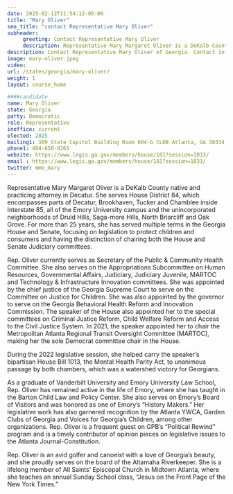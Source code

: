```yaml
---
date: 2025-02-12T11:54:12-05:00
title: "Mary Oliver"
seo_title: "contact Representative Mary Oliver"
subheader:
     greeting: Contact Representative Mary Oliver
     description: Representative Mary Margaret Oliver is a DeKalb County native and practicing attorney in Decatur. She serves House District 84, which encompasses parts of Decatur, Brookhaven, Tucker and Chamblee inside Interstate 85, all of the Emory University campus and the unincorporated neighborhoods of Druid Hills, Saga-more Hills, North Briarcliff and Oak Grove.
description: Contact Representative Mary Oliver of Georgia. Contact information for Mary Oliver includes email address, phone number, and mailing address.
image: mary-oliver.jpeg
video:
url: /states/georgia/mary-oliver/
weight: 1
layout: course_home

####candidate
name: Mary Oliver
state: Georgia
party: Democratic
role: Representative
inoffice: current
elected: 2025
mailing1: 309 State Capitol Building Room 604-G CLOB Atlanta, GA 30334
phone1: 404-656-0265
website: https://www.legis.ga.gov/members/house/181?session=1033/
email : https://www.legis.ga.gov/members/house/181?session=1033/
twitter: mmo_mary
---
```

Representative Mary Margaret Oliver is a DeKalb County native and practicing attorney in Decatur.
She serves House District 84, which encompasses parts of Decatur, Brookhaven, Tucker and
Chamblee inside Interstate 85, all of the Emory University campus and the unincorporated
neighborhoods of Druid Hills, Saga-more Hills, North Briarcliff and Oak Grove. For more than 25
years, she has served multiple terms in the Georgia House and Senate, focusing on legislation to
protect children and consumers and having the distinction of chairing both the House and Senate
Judiciary committees.

Rep. Oliver currently serves as Secretary of the Public & Community Health Committee. She also
serves on the Appropriations Subcommittee on Human Resources, Governmental Affairs, Judiciary,
Judiciary Juvenile, MARTOC and Technology & Infrastructure Innovation committees. She was
appointed by the chief justice of the Georgia Supreme Court to serve on the Committee on Justice
for Children. She was also appointed by the governor to serve on the Georgia Behavioral Health
Reform and Innovation Commission. The speaker of the House also appointed her to the special
committees on Criminal Justice Reform, Child Welfare Reform and Access to the Civil Justice
System. In 2021, the speaker appointed her to chair the Metropolitan Atlanta Regional Transit
Oversight Committee (MARTOC), making her the sole Democrat committee chair in the House.

During the 2022 legislative session, she helped carry the speaker’s bipartisan House Bill 1013, the
Mental Health Parity Act, to unanimous passage by both chambers, which was a watershed victory
for Georgians.

As a graduate of Vanderbilt University and Emory University Law School, Rep. Oliver has remained
active in the life of Emory, where she has taught in the Barton Child Law and Policy Center. She also
serves on Emory’s Board of Visitors and was honored as one of Emory’s “History Makers.” Her
legislative work has also garnered recognition by the Atlanta YWCA, Garden Clubs of Georgia and
Voices for Georgia’s Children, among other organizations. Rep. Oliver is a frequent guest on GPB’s
“Political Rewind” program and is a timely contributor of opinion pieces on legislative issues to the
Atlanta Journal-Constitution.

Rep. Oliver is an avid golfer and canoeist with a love of Georgia’s beauty, and she proudly serves on
the board of the Altamaha Riverkeeper. She is a lifelong member of All Saints’ Episcopal Church in
Midtown Atlanta, where she teaches an annual Sunday School class, “Jesus on the Front Page of the
New York Times.”
